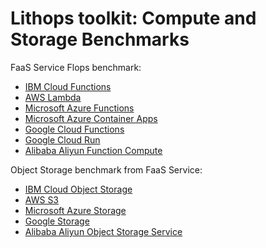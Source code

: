 # Lithops toolkit: Compute and Storage Benchmarks

FaaS Service Flops benchmark:

- [IBM Cloud Functions](flops/ibm_cf)
- [AWS Lambda](flops/aws_lambda)
- [Microsoft Azure Functions](flops/azure_functions)
- [Microsoft Azure Container Apps](flops/azure_containers)
- [Google Cloud Functions](flops/gcp_functions)
- [Google Cloud Run](flops/gcp_run)
- [Alibaba Aliyun Function Compute](flops/aliyun_fc)

Object Storage benchmark from FaaS Service:

- [IBM Cloud Object Storage](object_storage/ibm_cos)
- [AWS S3](object_storage/aws_s3)
- [Microsoft Azure Storage](object_storage/azure_storage)
- [Google Storage](object_storage/google_storage)
- [Alibaba Aliyun Object Storage Service](object_storage/aliyun_oss)
